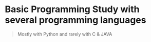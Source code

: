 # Basic Programming Study with several programming languages
> Mostly with Python and rarely with C & JAVA
